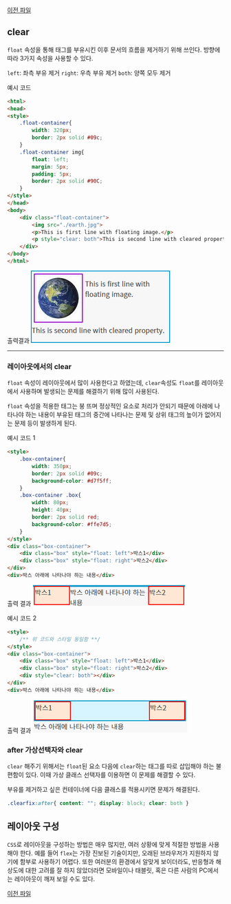<a href="./attribute2.md">이전 파일</a>

## clear

`float` 속성을 통해 태그를 부유시킨 이후 문서의 흐름을 제거하기 위해 쓰인다.
방향에 따라 3가지 속성을 사용할 수 있다.

 `left`: 좌측 부유 제거
 `right`: 우측 부유 제거
 `both`: 양쪽 모두 제거

예시 코드
```html
<html>
<head>
<style>
	.float-container{ 
        width: 320px; 
        border: 2px solid #09c; 
    }
	.float-container img{ 
        float: left;
        margin: 5px; 
        padding: 5px; 
        border: 2px solid #90C; 
    }
</style>
</head>
<body>
	<div class="float-container">
		<img src="./earth.jpg">
		<p>This is first line with floating image.</p>
		<p style="clear: both">This is second line with cleared property.</p>
	</div>
</body>
</html>
```

출력결과
<img src="../../img/clear_ex.png">
<hr>

### 레이아웃에서의 clear
`float` 속성이 레이아웃에서 많이 사용한다고 하였는데, `clear`속성도 `float`를 레이아웃에서 사용하며 발생되는 문제를 해결하기 위해 많이 사용된다.

`float` 속성을 적용한 태그는 붕 뜨며 정상적인 요소로 처리가 안되기 때문에
아래에 나타나야 하는 내용이 부유된 태그의 중간에 나타나는 문제 및 상위 태그의 높이가 없어지는 문제 등이 발생하게 된다.

예시 코드 1
```html
<style>
	.box-container{
		width: 350px;
		border: 2px solid #09c;
		background-color: #d7f5ff;
	}
	.box-container .box{
		width: 80px;
		height: 40px;
		border: 2px solid red;
		background-color: #ffe7d5;
	}
</style>
<div class="box-container">
	<div class="box" style="float: left">박스1</div>
	<div class="box" style="float: right">박스2</div>
</div>
<div>박스 아래에 나타나야 하는 내용</div>
```

출력 결과
<img src="../../img/layout_clear1.png">

예시 코드 2
```html
<style>
	/** 위 코드와 스타일 동일함 **/
</style>
<div class="box-container">
	<div class="box" style="float: left">박스1</div>
	<div class="box" style="float: right">박스2</div>
	<div style="clear: both"></div>
</div>
<div>박스 아래에 나타나야 하는 내용</div>
```

출력 결과
<img src="../../img/layout_clear2.png">

### after 가상선택자와 clear
`clear` 해주기 위해서는 `float`된 요소 다음에 `clear`하는 태그를 따로 삽입해야 하는 불편함이 있다.
이때 가상 클래스 선택자를 이용하면 이 문제를 해결할 수 있다.

부유를 제거하고 싶은 컨테이너에 다음 클래스를 적용시키면 문제가 해결된다.

```css
.clearfix:after{ content: ""; display: block; clear: both }
```

## 레이아웃 구성

`CSS`로 레이아웃을 구성하는 방법은 매우 많지만, 여러 상황에 맞게 적절한 방법을 사용해야 한다. 예를 들어 `flex`는 가장 진보된 기술이지만, 오래된 브라우저가 지원하지 않기에 함부로 사용하기 어렵다. 또한 여러분의 환경에서 알맞게 보이더라도, 반응형과 해상도에 대한 고려를 잘 하지 않았더라면 모바일이나 태블릿, 혹은 다른 사람의 PC에서는 레이아웃이 깨져 보일 수도 있다.


<a href="./attribute2.md">이전 파일</a>